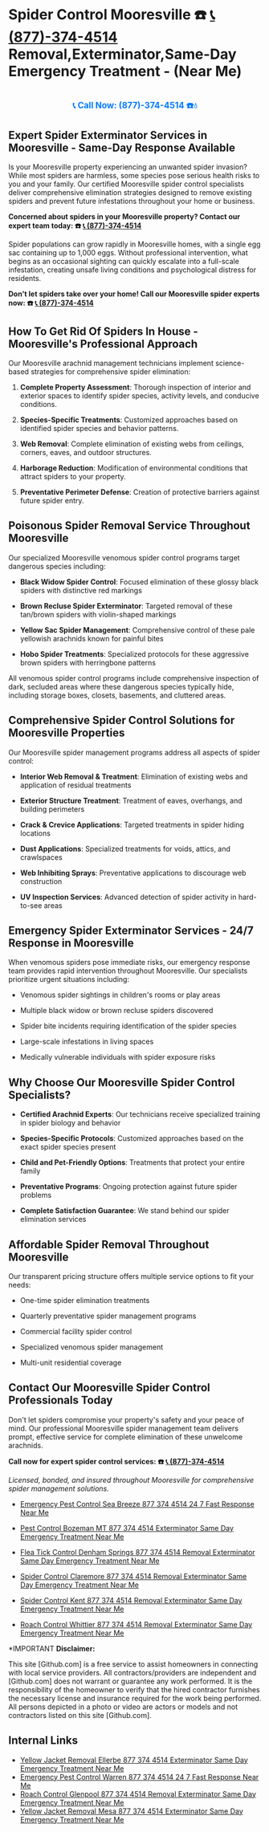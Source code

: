 # Spider Control Mooresville ☎️ [📞 (877)-374-4514](https://pest-control-4514.netlify.app) Removal,Exterminator,Same-Day Emergency Treatment - (Near Me)
# 

<p align="center" style="font-size: 1.2em; font-weight: bold; margin: 20px 0;">
  <a href="https://pest-control-4514.netlify.app" target="_blank" style="color: #007BFF; text-decoration: none;">📞 Call Now: (877)-374-4514 ☎️💧</a>
</p>

## Expert Spider Exterminator Services in Mooresville - Same-Day Response Available

Is your Mooresville property experiencing an unwanted spider invasion? While most spiders are harmless, some species pose serious health risks to you and your family. Our certified Mooresville spider control specialists deliver comprehensive elimination strategies designed to remove existing spiders and prevent future infestations throughout your home or business.

**Concerned about spiders in your Mooresville property? Contact our expert team today: ☎️ [📞 (877)-374-4514](https://pest-control-4514.netlify.app)**

Spider populations can grow rapidly in Mooresville homes, with a single egg sac containing up to 1,000 eggs. Without professional intervention, what begins as an occasional sighting can quickly escalate into a full-scale infestation, creating unsafe living conditions and psychological distress for residents.

**Don't let spiders take over your home! Call our Mooresville spider experts now: ☎️ [📞 (877)-374-4514](https://pest-control-4514.netlify.app)**

## How To Get Rid Of Spiders In House - Mooresville's Professional Approach

Our Mooresville arachnid management technicians implement science-based strategies for comprehensive spider elimination:

1. **Complete Property Assessment**: Thorough inspection of interior and exterior spaces to identify spider species, activity levels, and conducive conditions.

2. **Species-Specific Treatments**: Customized approaches based on identified spider species and behavior patterns.

3. **Web Removal**: Complete elimination of existing webs from ceilings, corners, eaves, and outdoor structures.

4. **Harborage Reduction**: Modification of environmental conditions that attract spiders to your property.

5. **Preventative Perimeter Defense**: Creation of protective barriers against future spider entry.

## Poisonous Spider Removal Service Throughout Mooresville

Our specialized Mooresville venomous spider control programs target dangerous species including:

- **Black Widow Spider Control**: Focused elimination of these glossy black spiders with distinctive red markings

- **Brown Recluse Spider Exterminator**: Targeted removal of these tan/brown spiders with violin-shaped markings

- **Yellow Sac Spider Management**: Comprehensive control of these pale yellowish arachnids known for painful bites

- **Hobo Spider Treatments**: Specialized protocols for these aggressive brown spiders with herringbone patterns

All venomous spider control programs include comprehensive inspection of dark, secluded areas where these dangerous species typically hide, including storage boxes, closets, basements, and cluttered areas.

## Comprehensive Spider Control Solutions for Mooresville Properties

Our Mooresville spider management programs address all aspects of spider control:

- **Interior Web Removal & Treatment**: Elimination of existing webs and application of residual treatments

- **Exterior Structure Treatment**: Treatment of eaves, overhangs, and building perimeters

- **Crack & Crevice Applications**: Targeted treatments in spider hiding locations

- **Dust Applications**: Specialized treatments for voids, attics, and crawlspaces

- **Web Inhibiting Sprays**: Preventative applications to discourage web construction

- **UV Inspection Services**: Advanced detection of spider activity in hard-to-see areas

## Emergency Spider Exterminator Services - 24/7 Response in Mooresville

When venomous spiders pose immediate risks, our emergency response team provides rapid intervention throughout Mooresville. Our specialists prioritize urgent situations including:

- Venomous spider sightings in children's rooms or play areas

- Multiple black widow or brown recluse spiders discovered

- Spider bite incidents requiring identification of the spider species

- Large-scale infestations in living spaces

- Medically vulnerable individuals with spider exposure risks

## Why Choose Our Mooresville Spider Control Specialists?

- **Certified Arachnid Experts**: Our technicians receive specialized training in spider biology and behavior

- **Species-Specific Protocols**: Customized approaches based on the exact spider species present

- **Child and Pet-Friendly Options**: Treatments that protect your entire family

- **Preventative Programs**: Ongoing protection against future spider problems

- **Complete Satisfaction Guarantee**: We stand behind our spider elimination services

## Affordable Spider Removal Throughout Mooresville

Our transparent pricing structure offers multiple service options to fit your needs:

- One-time spider elimination treatments

- Quarterly preventative spider management programs

- Commercial facility spider control

- Specialized venomous spider management

- Multi-unit residential coverage

## Contact Our Mooresville Spider Control Professionals Today

Don't let spiders compromise your property's safety and your peace of mind. Our professional Mooresville spider management team delivers prompt, effective service for complete elimination of these unwelcome arachnids.

**Call now for expert spider control services: ☎️ [📞 (877)-374-4514](https://pest-control-4514.netlify.app)**

*Licensed, bonded, and insured throughout Mooresville for comprehensive spider management solutions.*


- [Emergency Pest Control Sea Breeze 877 374 4514 24 7 Fast Response Near Me](https://github.com/allyoucaneatsushiin/pest-control/blob/main/Emergency-Pest-Control-Sea-Breeze-877-374-4514-24-7-Fast-Response-Near-Me.md)
- [Pest Control Bozeman MT 877 374 4514 Exterminator Same Day Emergency Treatment Near Me](https://github.com/allyoucaneatsushiin/pest-control/blob/main/Pest-Control-Bozeman-MT-877-374-4514-Exterminator-Same-Day-Emergency-Treatment-Near-Me.md)
- [Flea Tick Control Denham Springs 877 374 4514 Removal Exterminator Same Day Emergency Treatment Near Me](https://github.com/allyoucaneatsushiin/pest-control/blob/main/Flea-Tick-Control-Denham-Springs-877-374-4514-Removal-Exterminator-Same-Day-Emergency-Treatment-Near-Me.md)


- [Spider Control Claremore 877 374 4514 Removal Exterminator Same Day Emergency Treatment Near Me](https://github.com/allyoucaneatsushiin/pest-control/blob/main/Spider-Control-Claremore-877-374-4514-Removal-Exterminator-Same-Day-Emergency-Treatment-Near-Me.md)
- [Spider Control Kent 877 374 4514 Removal Exterminator Same Day Emergency Treatment Near Me](https://github.com/allyoucaneatsushiin/pest-control/blob/main/Spider-Control-Kent-877-374-4514-Removal-Exterminator-Same-Day-Emergency-Treatment-Near-Me.md)
- [Roach Control Whittier 877 374 4514 Removal Exterminator Same Day Emergency Treatment Near Me](https://github.com/allyoucaneatsushiin/pest-control/blob/main/Roach-Control-Whittier-877-374-4514-Removal-Exterminator-Same-Day-Emergency-Treatment-Near-Me.md)


*IMPORTANT **Disclaimer:**  

This site [Github.com] is a free service to assist homeowners in connecting with local service providers. All contractors/providers are independent and [Github.com] does not warrant or guarantee any work performed. It is the responsibility of the homeowner to verify that the hired contractor furnishes the necessary license and insurance required for the work being performed. All persons depicted in a photo or video are actors or models and not contractors listed on this site [Github.com].


## Internal Links
- [Yellow Jacket Removal Ellerbe 877 374 4514 Exterminator Same Day Emergency Treatment Near Me](https://github.com/allyoucaneatsushiin/pest-control/blob/main/Yellow-Jacket-Removal-Ellerbe-877-374-4514-Exterminator-Same-Day-Emergency-Treatment-Near-Me.md)
- [Emergency Pest Control Warren 877 374 4514 24 7 Fast Response Near Me](https://github.com/allyoucaneatsushiin/pest-control/blob/main/Emergency-Pest-Control-Warren-877-374-4514-24-7-Fast-Response-Near-Me.md)
- [Roach Control Glenpool 877 374 4514 Removal Exterminator Same Day Emergency Treatment Near Me](https://github.com/allyoucaneatsushiin/pest-control/blob/main/Roach-Control-Glenpool-877-374-4514-Removal-Exterminator-Same-Day-Emergency-Treatment-Near-Me.md)
- [Yellow Jacket Removal Mesa 877 374 4514 Exterminator Same Day Emergency Treatment Near Me](https://github.com/allyoucaneatsushiin/pest-control/blob/main/Yellow-Jacket-Removal-Mesa-877-374-4514-Exterminator-Same-Day-Emergency-Treatment-Near-Me.md)
